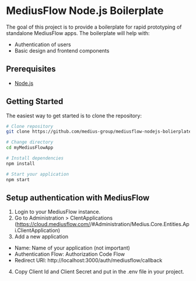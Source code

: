 # MediusFlow Node.js Boilerplate
The goal of this project is to provide a boilerplate for rapid prototyping of standalone MediusFlow apps. The boilerplate will help with:
* Authentication of users 
* Basic design and frontend components

Prerequisites
---------------
* [Node.js]

[node.js]: https://nodejs.org/en/


Getting Started
---------------

The easiest way to get started is to clone the repository:

```bash
# Clone repository
git clone https://github.com/medius-group/mediusflow-nodejs-bolierplate.git myMediusFlowApp

# Change directory
cd myMediusFlowApp

# Install dependencies
npm install

# Start your application
npm start
```

Setup authentication with MediusFlow
---------------
1. Login to your MediusFlow instance.
2. Go to Administration > ClentApplications (https://cloud.mediusflow.com/<tenantId>/#Administration/Medius.Core.Entities.Api.ClientApplication)
3. Add a new application 
* Name: Name of your application (not important)
* Authentication Flow: Authorization Code Flow
* Redirect URI: http://localhost:3000/auth/mediusflow/callback
4. Copy Client Id and Client Secret and put in the .env file in your project.